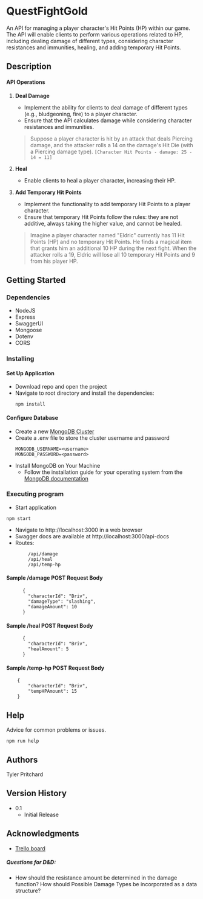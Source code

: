 # QuestFightGold

An API for managing a player character's Hit Points (HP) within our game. The API will enable clients to perform various operations related to HP, including dealing damage of different types, considering character resistances and immunities, healing, and adding temporary Hit Points.

## Description

#### API Operations
1. **Deal Damage**
    - Implement the ability for clients to deal damage of different types (e.g., bludgeoning, fire) to a player character.
    - Ensure that the API calculates damage while considering character resistances and immunities.

    > Suppose a player character is hit by an attack that deals Piercing damage, and the attacker rolls a 14 on the damage's Hit Die (with a Piercing damage type). `[Character Hit Points - damage: 25 - 14 = 11]`


2. **Heal**
    - Enable clients to heal a player character, increasing their HP.


3. **Add Temporary Hit Points**
    - Implement the functionality to add temporary Hit Points to a player character.
    - Ensure that temporary Hit Points follow the rules: they are not additive, always taking the higher value, and cannot be healed.

    > Imagine a player character named "Eldric" currently has 11 Hit Points (HP) and no temporary Hit Points. He finds a magical item that grants him an additional 10 HP during the next fight. When the attacker rolls a 19, Eldric will lose all 10 temporary Hit Points and 9 from his player HP.

## Getting Started

### Dependencies

* NodeJS
* Express
* SwaggerUI
* Mongoose
* Dotenv
* CORS

### Installing

#### Set Up Application
* Download repo and open the project 
* Navigate to root directory and install the dependencies:
    ```
    npm install
    ```
#### Configure Database
* Create a new [MongoDB Cluster](https://cloud.mongodb.com)
* Create a .env file to store the cluster username and password
    ```
    MONGODB_USERNAME=<username>
    MONGODB_PASSWORD=<password>
    ```
* Install MongoDB on Your Machine
    - Follow the installation guide for your operating system from the [MongoDB documentation](https://www.mongodb.com/docs/manual/installation/)

### Executing program

* Start application
```
npm start
```
* Navigate to http://localhost:3000 in a web browser
* Swagger docs are available at http://localhost:3000/api-docs
* Routes:
```
        /api/damage
        /api/heal
        /api/temp-hp
```

#### Sample /damage POST Request Body
```
      {
        "characterId": "Briv",
        "damageType": "slashing",
        "damageAmount": 10
      }
```

#### Sample /heal POST Request Body
```
      {
        "characterId": "Briv",
        "healAmount": 5
      }
```

#### Sample /temp-hp POST Request Body
```
    {
        "characterId": "Briv",
        "tempHPAmount": 15
    }
```

## Help

Advice for common problems or issues.
```
npm run help
```

## Authors

Tyler Pritchard  


## Version History

* 0.1
    * Initial Release


## Acknowledgments

* [Trello board](https://trello.com/invite/b/QW1cz0oh/ATTI161b7305bb6178bc21e1b163ea1d3c26703A921B/questfightgold)



##### Questions for D&D:

* How should the resistance amount be determined in the damage function?  How should Possible Damage Types be incorporated as a data structure?